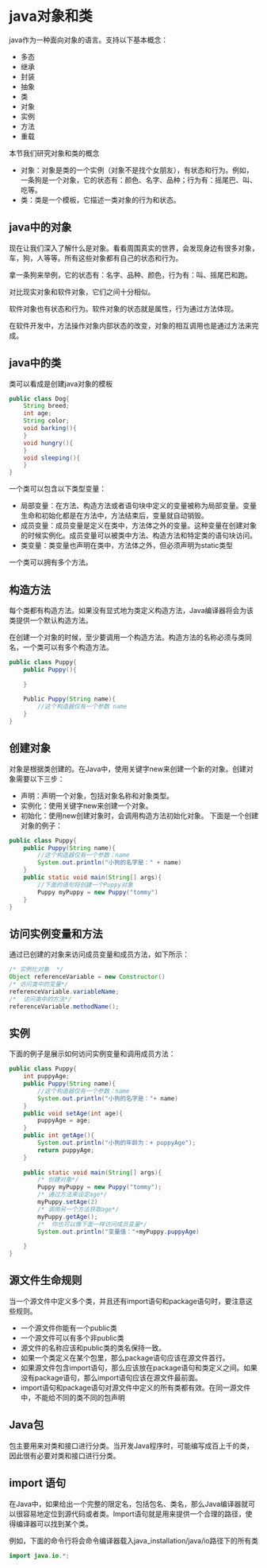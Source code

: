 # java对象和类

java作为一种面向对象的语言。支持以下基本概念：
- 多态
- 继承
- 封装
- 抽象
- 类
- 对象
- 实例
- 方法
- 重载

本节我们研究对象和类的概念

- 对象：对象是类的一个实例（对象不是找个女朋友），有状态和行为。例如，一条狗是一个对象，它的状态有：颜色、名字、品种；行为有：摇尾巴、叫、吃等。
- 类：类是一个模板，它描述一类对象的行为和状态。

## java中的对象
现在让我们深入了解什么是对象。看看周围真实的世界，会发现身边有很多对象，车，狗，人等等。所有这些对象都有自己的状态和行为。

拿一条狗来举例，它的状态有：名字、品种、颜色，行为有：叫、摇尾巴和跑。

对比现实对象和软件对象，它们之间十分相似。

软件对象也有状态和行为。软件对象的状态就是属性，行为通过方法体现。

在软件开发中，方法操作对象内部状态的改变，对象的相互调用也是通过方法来完成。

## java中的类
类可以看成是创建java对象的模板
```java
public class Dog{
    String breed;
    int age;
    String color;
    void barking(){
    }
    void hungry(){
    }
    void sleeping(){
    }
}
```
一个类可以包含以下类型变量：
- 局部变量：在方法、构造方法或者语句块中定义的变量被称为局部变量。变量生命和初始化都是在方法中，方法结束后，变量就自动销毁。
- 成员变量：成员变量是定义在类中，方法体之外的变量。这种变量在创建对象的时候实例化。成员变量可以被类中方法、构造方法和特定类的语句块访问。
- 类变量：类变量也声明在类中，方法体之外，但必须声明为static类型

一个类可以拥有多个方法。

## 构造方法
每个类都有构造方法。如果没有显式地为类定义构造方法，Java编译器将会为该类提供一个默认构造方法。

在创建一个对象的时候，至少要调用一个构造方法。构造方法的名称必须与类同名，一个类可以有多个构造方法。

```java
public class Puppy{
    public Puppy(){
    
    }
    
    Public Puppy(String name){
        //这个构造器仅有一个参数 name
    }
}
```

## 创建对象

对象是根据类创建的。在Java中，使用关键字new来创建一个新的对象。创建对象需要以下三步：

- 声明：声明一个对象，包括对象名称和对象类型。
- 实例化：使用关键字new来创建一个对象。
- 初始化：使用new创建对象时，会调用构造方法初始化对象。
下面是一个创建对象的例子：

```java
public class Puppy{
    public Puppy(String name){
        //这个构造器仅有一个参数：name
        System.out.println("小狗的名字是：" + name)
    }
    public static void main(String[] args){
        //下面的语句将创建一个Puppy对象
        Puppy myPuppy = new Puppy("tommy")
    }
}
```

## 访问实例变量和方法
通过已创建的对象来访问成员变量和成员方法，如下所示：
```java
/* 实例化对象  */
Object referenceVariable = new Constructor()
/* 访问类中的变量*/
referenceVariable.variableName;
/*  访问类中的方法*/
referenceVariable.methodName();
```

## 实例
下面的例子是展示如何访问实例变量和调用成员方法：
```java
public class Puppy{
    int puppyAge;
    public Puppy(String name){
        //这个构造器仅有一个参数：name
        System.out.println("小狗的名字是："+ name)
    }
    public void setAge(int age){
        puppyAge = age;
    }
    public int getAge(){
        System.out.println("小狗的年龄为：+ puppyAge");
        return puppyAge;
    }
    
    public static void main(String[] args){
        /* 创建对象*/
        Puppy myPuppy = new Puppy("tommy");
        /* 通过方法来设定age*/
        myPuppy.setAge(2)
        /* 调用另一个方法获取age*/
        myPuppy.getAge();
        /*  你也可以像下面一样访问成员变量*/
        System.out.println("变量值："+myPuppy.puppyAge)
        
    }
}

```

## 源文件生命规则
当一个源文件中定义多个类，并且还有import语句和package语句时，要注意这些规则。
- 一个源文件你能有一个public类
- 一个源文件可以有多个非public类
- 源文件的名称应该和public类的类名保持一致。
- 如果一个类定义在某个包里，那么package语句应该在源文件首行。
- 如果源文件包含import语句，那么应该放在package语句和类定义之间。如果没有package语句，那么import语句应该在源文件最前面。
- import语句和package语句对源文件中定义的所有类都有效。在同一源文件中，不能给不同的类不同的包声明

## Java包
包主要用来对类和接口进行分类。当开发Java程序时，可能编写成百上千的类，因此很有必要对类和接口进行分类。

## import 语句
在Java中，如果给出一个完整的限定名，包括包名、类名，那么Java编译器就可以很容易地定位到源代码或者类。Import语句就是用来提供一个合理的路径，使得编译器可以找到某个类。

例如，下面的命令行将会命令编译器载入java_installation/java/io路径下的所有类
```java
import java.io.*;
```

